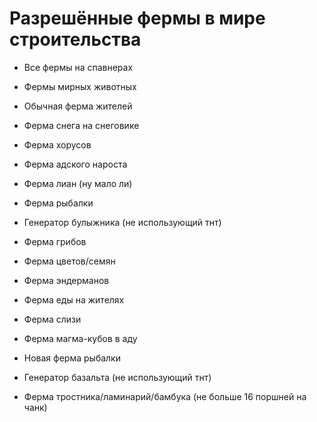 # **Разрешённые фермы в мире строительства**

- Все фермы на спавнерах
- Фермы мирных животных
- Обычная ферма жителей
- Ферма снега на снеговике
- Ферма хорусов
- Ферма адского нароста
- Ферма лиан (ну мало ли)
- Ферма рыбалки
- Генератор булыжника (не использующий тнт)
- Ферма грибов
- Ферма цветов/семян
- Ферма эндерманов
- Ферма еды на жителях

- Ферма слизи
- Ферма магма-кубов в аду

- Новая ферма рыбалки

- Генератор базальта (не использующий тнт)

- Ферма тростника/ламинарий/бамбука (не больше 16 поршней на чанк)

